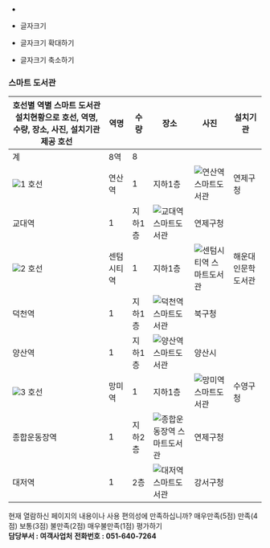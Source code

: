   * 

  * 글자크기
  * 글자크기 확대하기
  * 글자크기 축소하기


### 스마트 도서관
호선별 역별 스마트 도서관 설치현황으로 호선, 역명, 수량, 장소, 사진, 설치기관 제공 호선 | 역명 | 수량 | 장소 | 사진 | 설치기관  
---|---|---|---|---|---  
계 | 8역 | 8 |  |  |   
![1](https://www.humetro.busan.kr/homepage/default/img/Culture/ico_hline01.png) 호선 | 연산역 | 1 | 지하1층 | ![연산역 스마트도서관](https://www.humetro.busan.kr/homepage/default/img/Guide/smartbook123.jpg) | 연제구청  
교대역 | 1 | 지하1층 | ![교대역 스마트도서관](https://www.humetro.busan.kr/homepage/default/img/Guide/smartbook124.jpg) | 연제구청  
![2](https://www.humetro.busan.kr/homepage/default/img/Culture/ico_hline02.png) 호선 | 센텀시티역 | 1 | 지하1층 | ![센텀시티역 스마트도서관](https://www.humetro.busan.kr/homepage/default/img/Guide/smartbook206.jpg) | 해운대 인문학도서관  
덕천역 | 1 | 지하1층 | ![덕천역 스마트도서관](https://www.humetro.busan.kr/homepage/default/img/Guide/smartbook233.jpg) | 북구청  
양산역 | 1 | 지하1층 | ![양산역 스마트도서관](https://www.humetro.busan.kr/homepage/default/img/Guide/smartbook243.jpg) | 양산시  
![3](https://www.humetro.busan.kr/homepage/default/img/Culture/ico_hline03.png) 호선 | 망미역 | 1 | 지하1층 | ![망미역 스마트도서관](https://www.humetro.busan.kr/homepage/default/img/Guide/smartbook302.jpg) | 수영구청  
종합운동장역 | 1 | 지하2층 | ![종합운동장역 스마트도서관](https://www.humetro.busan.kr/homepage/default/img/Guide/smartbook307.jpg) | 연제구청  
대저역 | 1 | 2층 | ![대저역 스마트도서관](https://www.humetro.busan.kr/homepage/default/img/Guide/smartbook317.jpg) | 강서구청 

현재 열람하신 페이지의 내용이나 사용 편의성에 만족하십니까?
     매우만족(5점)      만족(4점)      보통(3점)      불만족(2점)      매우불만족(1점) 평가하기  
**담당부서 : 여객사업처**
**전화번호 : 051-640-7264**
